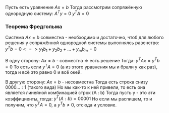 Пусть есть уравнение
$Ax = b$
Тогда рассмотрим сопряжённую однородную систему:
$A^Ty = 0$
$y^TA = 0$
### Теорема Фредгольма

Система $Ax = b$ совместна - необходимо и достаточно, чтоб для любого решения y сопряжённой однородной системы выполнялсь равенство:
$y^Tb = 0 <=> y_1b_1 + y_2b_2 + ... + y_mb_m= 0$

В одну сторону:
$Ax = b$ - совместна => есть решение
Тогда:
$y^TAx = y^Tb = 0$
То есть если $y^TA = 0$ (а из этого уравнения мы и брали y как раз), тогда и всё это равно 0 и всё окей.

В другую сторону:
$Ax = b$ - несовместна
Тогда есть строка снизу $0 0 0 0 ... : 1$ (такого вида)
Но мы как-то к ней привели, то есть она является линейной комбинацией строк (A : b)
Тогда пусть y - это эти коэффициенты, тогда:
$y^T(A : b) = 0 0 0 0 1$
Но если мы распишем, то и получим, что $y^TA = 0$, а $y^Tb \ne 0$, отсюда и условие.